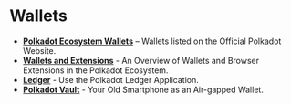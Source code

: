 # Wallets

<div class="grid cards" markdown>

- **[Polkadot Ecosystem Wallets](https://polkadot.com/get-started/wallets)** – Wallets listed on the Official Polkadot Website.
- **[Wallets and Extensions](wallets-and-extensions.md)** - An Overview of Wallets and Browser Extensions in the Polkadot Ecosystem.
- **[Ledger](ledger.md)** - Use the Polkadot Ledger Application.
- **[Polkadot Vault](polkadot-vault.md)** - Your Old Smartphone as an Air-gapped Wallet.

</div>